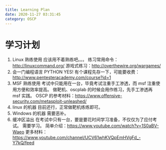 ```yaml
---
title: Learning Plan
date: 2020-11-27 03:31:45
category: OSCP
---
```


# 学习计划

1. Linux 熟练使用
    应该用不着熟练吧。。。
    练习常用命令：http://linuxcommand.org/
    游戏式练习：http://overthewire.org/wargames/
2. 会一门编程语言
    PYTHON YES! 
    有个课程先存一下，可能要收费：http://www.pentesteracademy.com/course?id=1
3. MSF 熟练使用
    考试中只能用在一台，毕竟考试注重手工渗透，而 msf 注重使用方便和效率提高。
    做靶机、oscplab 的时候会用作练习，先手工渗透再 msf 实践。
    OSCP 的参考材料：https://www.offensive-security.com/metasploit-unleashed/
4. linux 的机器
    目前还行，正常做靶机练练即可。
5. Windows 的机器
    需要恶补。
6. 缓冲区溢出
    在考试中只有一台，要是要花时间学习准备，不仅仅为了应付考试。
    需要学习。
    简单介绍：https://www.youtube.com/watch?v=1S0aBV-Waeo 
    更多材料：https://www.youtube.com/channel/UCV61whKVQpEmHVgFd_-Y7kQ/feed
    
